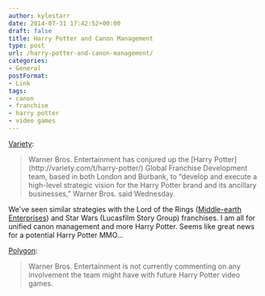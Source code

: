 ```yaml
---
author: kylestarr
date: 2014-07-31 17:42:52+00:00
draft: false
title: Harry Potter and Canon Management
type: post
url: /harry-potter-and-canon-management/
categories:
- General
postFormat:
- Link
tags:
- canon
- franchise
- harry potter
- video games
---
```


[Variety](http://variety.com/2014/biz/news/warner-bros-conjures-up-harry-potter-global-franchise-development-team-1201271814/):


<blockquote>Warner Bros. Entertainment has conjured up the [Harry Potter](http://variety.com/t/harry-potter/) Global Franchise Development team, based in both London and Burbank, to “develop and execute a high-level strategic vision for the Harry Potter brand and its ancillary businesses,” Warner Bros. said Wednesday.</blockquote>


We've seen similar strategies with the Lord of the Rings ([Middle-earth Enterprises](http://middleearth.com)) and Star Wars (Lucasfilm Story Group) franchises. I am all for unified canon management and more Harry Potter. Seems like great news for a potential Harry Potter MMO...

[Polygon](http://www.polygon.com/2014/7/30/5952199/harry-potter-global-franchise-development-team):


<blockquote>Warner Bros. Entertainment is not currently commenting on any involvement the team might have with future Harry Potter video games.</blockquote>
